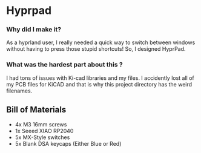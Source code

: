 # Hyprpad

### Why did I make it?
As a hyprland user, I really needed a quick way to switch between windows without having to press those stupid shortcuts! So, I designed HyprPad.

### What was the hardest part about this ?
I had tons of issues with Ki-cad libraries and my files. I accidently lost all of my PCB files for KiCAD and that is why this project directory has the weird filenames.

 ## Bill of Materials
 - 4x M3 16mm screws 
 - 1x Seeed XIAO RP2040
 - 5x MX-Style switches
 - 5x Blank DSA keycaps (Either Blue or Red)
